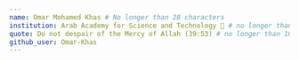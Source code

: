 ```yaml
---
name: Omar Mohamed Khas # No longer than 28 characters
institution: Arab Academy for Science and Technology 🚩 # no longer than 58 characters
quote: Do not despair of the Mercy of Allah (39:53) # no longer than 100 characters, avoid using quotes(") to guarantee the format remains the same.
github_user: Omar-Khas
---
```

